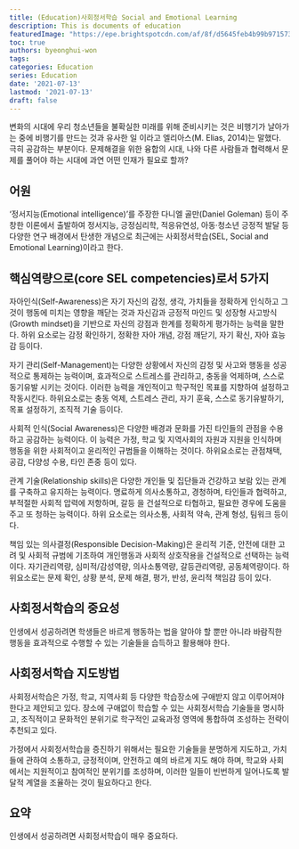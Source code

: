 ```yaml
---
title: (Education)사회정서학습 Social and Emotional Learning
description: This is documents of education
featuredImage: "https://epe.brightspotcdn.com/af/8f/d5645feb4b99b971573bf16a6860/opinion-05112021-34bridgeland-1049201624.jpg"
toc: true
authors: byeonghui-won
tags:
categories: Education
series: Education
date: '2021-07-13'
lastmod: '2021-07-13'
draft: false
---
```


변화의 시대에 우리 청소년들을 불확실한 미래를 위해 준비시키는 것은 비행기가 날아가는 중에 비행기를 만드는 것과 유사한 일 이라고 엘리아스(M. Elias, 2014)는 말했다. 극히 공감하는 부분이다. 문제해결을 위한 융합의 시대, 나와 다른 사람들과 협력해서 문제를 풀어야 하는 시대에 과연 어떤 인재가 필요로 할까?

## 어원

‘정서지능(Emotional intelligence)’를 주장한 다니엘 골만(Daniel Goleman) 등이 주창한 이론에서 출발하여 정서지능, 긍정심리학, 적응유연성, 아동·청소년 긍정적 발달 등 다양한 연구 배경에서 탄생한 개념으로 최근에는 사회정서학습(SEL, Social and Emotional Learning)이라고 한다. 

## 핵심역량으로(core SEL competencies)로서 5가지

자아인식(Self-Awareness)은 자기 자신의 감정, 생각, 가치들을 정확하게 인식하고 그것이 행동에 미치는 영향을 깨닫는 것과 자신감과 긍정적 마인드 및 성장형 사고방식(Growth mindset)을 기반으로 자신의 강점과 한계를 정확하게 평가하는 능력을 말한다. 하위 요소로는 감정 확인하기, 정확한 자아 개념, 강점 깨닫기, 자기 확신, 자아 효능감 등이다.

자기 관리(Self-Management)는 다양한 상황에서 자신의 감정 및 사고와 행동을 성공적으로 통제하는 능력이며, 효과적으로 스트레스를 관리하고, 충동을 억제하며, 스스로 동기유발 시키는 것이다. 이러한 능력을 개인적이고 학구적인 목표를 지향하여 설정하고 작동시킨다. 하위요소로는 충동 억제, 스트레스 관리, 자기 훈육, 스스로 동기유발하기, 목표 설정하기, 조직적 기술 등이다.

사회적 인식(Social Awareness)은 다양한 배경과 문화를 가진 타인들의 관점을 수용하고 공감하는 능력이다. 이 능력은 가정, 학교 및 지역사회의 자원과 지원을 인식하며 행동을 위한 사회적이고 윤리적인 규범들을 이해하는 것이다. 하위요소로는 관점채택, 공감, 다양성 수용, 타인 존중 등이 있다.

관계 기술(Relationship skills)은 다양한 개인들 및 집단들과 건강하고 보람 있는 관계를 구축하고 유지하는 능력이다. 명료하게 의사소통하고, 경청하며, 타인들과 협력하고, 부적절한 사회적 압력에 저항하며, 갈등 을 건설적으로 타협하고, 필요한 경우에 도움을 주고 또 청하는 능력이다. 하위 요소로는 의사소통, 사회적 약속, 관계 형성, 팀워크 등이다.

책임 있는 의사결정(Responsible Decision-Making)은 윤리적 기준, 안전에 대한 고려 및 사회적 규범에 기초하여 개인행동과 사회적 상호작용을 건설적으로 선택하는 능력이다. 자기관리역량, 심미적/감성역량, 의사소통역량, 갈등관리역량, 공동체역량이다. 하위요소로는 문제 확인, 상황 분석, 문제 해결, 평가, 반성, 윤리적 책임감 등이 있다. 

## 사회정서학습의 중요성

인생에서 성공하려면 학생들은 바르게 행동하는 법을 알아야 할 뿐만 아니라 바람직한 행동을 효과적으로 수행할 수 있는 기술들을 습득하고 활용해야 한다. 

## 사회정서학습 지도방법

사회정서학습은 가정, 학교, 지역사회 등 다양한 학습장소에 구애받지 않고 이루어져야 한다고 제안되고 있다. 장소에 구애없이 학습할 수 있는 사회정서학습 기술들을 명시하고, 조직적이고 문화적인 분위기로 학구적인 교육과정 영역에 통합하여 조성하는 전략이 추천되고 있다.

가정에서 사회정서학습을 증진하기 위해서는 필요한 기술들을 분명하게 지도하고, 가치들에 관하여 소통하고, 긍정적이며, 안전하고 예의 바르게 지도 해야 하며, 학교와 사회에서는 지원적이고 참여적인 분위기를 조성하며, 이러한 일들이 빈번하게 일어나도록 발달적 계열을 조율하는 것이 필요하다고 한다. 

## 요약

인생에서 성공하려면 사회정서학습이 매우 중요하다.

